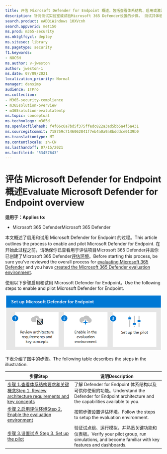 ```yaml
---
title: 评估 Microsoft Defender for Endpoint 概述，包括查看体系结构、启用或激活评估环境以及构建试点。
description: 针对测试实验室或试验Microsoft 365 Defender设置的步骤。 测试并体验安全解决方案如何设计用于保护组织中设备、标识、数据和应用。
search.product: eADQiWindows 10XVcnh
search.appverid: met150
ms.prod: m365-security
ms.mktglfcycl: deploy
ms.sitesec: library
ms.pagetype: security
f1.keywords:
- NOCSH
ms.author: v-jweston
author: jweston-1
ms.date: 07/09/2021
localization_priority: Normal
manager: dansimp
audience: ITPro
ms.collection:
- M365-security-compliance
- m365solution-overview
- m365solution-evalutatemtp
ms.topic: conceptual
ms.technology: m365d
ms.openlocfilehash: f4f66c6a7bd5f375ffedc822a3ad5bb5a4f5a431
ms.sourcegitcommit: 718759c7146062841f7eb4a0a9a8bdddce0139b0
ms.translationtype: MT
ms.contentlocale: zh-CN
ms.lasthandoff: 07/15/2021
ms.locfileid: "53457643"
---
```

# <a name="evaluate-microsoft-defender-for-endpoint-overview"></a><span data-ttu-id="12f7a-104">评估 Microsoft Defender for Endpoint 概述</span><span class="sxs-lookup"><span data-stu-id="12f7a-104">Evaluate Microsoft Defender for Endpoint overview</span></span>

<span data-ttu-id="12f7a-105">**适用于：**</span><span class="sxs-lookup"><span data-stu-id="12f7a-105">**Applies to:**</span></span>

- <span data-ttu-id="12f7a-106">Microsoft 365 Defender</span><span class="sxs-lookup"><span data-stu-id="12f7a-106">Microsoft 365 Defender</span></span>


<span data-ttu-id="12f7a-107">本文概述了启用和试用 Microsoft Defender for Endpoint 的过程。</span><span class="sxs-lookup"><span data-stu-id="12f7a-107">This article outlines the process to enable and pilot Microsoft Defender for Endpoint.</span></span> <span data-ttu-id="12f7a-108">在开始此过程之前，请确保你已查看用于评估项目Microsoft 365 Defender并且你已创建了[](eval-overview.md)Microsoft 365 Defender[评估环境](eval-create-eval-environment.md)。</span><span class="sxs-lookup"><span data-stu-id="12f7a-108">Before starting this process, be sure you've reviewed the overall process for [evaluating Microsoft 365 Defender](eval-overview.md) and you have [created the Microsoft 365 Defender evaluation environment](eval-create-eval-environment.md).</span></span> 
<br>

<span data-ttu-id="12f7a-109">使用以下步骤启用和试用 Microsoft Defender for Endpoint。</span><span class="sxs-lookup"><span data-stu-id="12f7a-109">Use the following steps to enable and pilot Microsoft Defender for Endpoint.</span></span>

![将 Microsoft Defender for Endpoint 添加到 Defender 评估环境的步骤](../../media/defender/m365-defender-endpoint-eval-steps.png)


<span data-ttu-id="12f7a-111">下表介绍了图中的步骤。</span><span class="sxs-lookup"><span data-stu-id="12f7a-111">The following table describes the steps in the illustration.</span></span>

 |<span data-ttu-id="12f7a-112">步骤</span><span class="sxs-lookup"><span data-stu-id="12f7a-112">Step</span></span>   |<span data-ttu-id="12f7a-113">说明</span><span class="sxs-lookup"><span data-stu-id="12f7a-113">Description</span></span>
|---------|---------|
| [<span data-ttu-id="12f7a-114">步骤 1.查看体系结构要求和关键概念</span><span class="sxs-lookup"><span data-stu-id="12f7a-114">Step 1. Review architecture requirements and key concepts</span></span>](eval-defender-endpoint-architecture.md)    | <span data-ttu-id="12f7a-115">了解 Defender for Endpoint 体系结构以及可供你使用的功能。</span><span class="sxs-lookup"><span data-stu-id="12f7a-115">Understand the Defender for Endpoint architecture and the capabilities available to you.</span></span>       |
|[<span data-ttu-id="12f7a-116">步骤 2.启用评估环境</span><span class="sxs-lookup"><span data-stu-id="12f7a-116">Step 2. Enable the evaluation environment</span></span>](eval-defender-office-365-enable-eval.md)     |   <span data-ttu-id="12f7a-117">按照步骤设置评估环境。</span><span class="sxs-lookup"><span data-stu-id="12f7a-117">Follow the steps to setup the evaluation environment.</span></span>      |
|[<span data-ttu-id="12f7a-118">步骤 3.设置试点 </span><span class="sxs-lookup"><span data-stu-id="12f7a-118">Step 3. Set up the pilot </span></span>](eval-defender-office-365-pilot.md)    |    <span data-ttu-id="12f7a-119">验证试点组、运行模拟，并熟悉关键功能和仪表板。</span><span class="sxs-lookup"><span data-stu-id="12f7a-119">Verify your pilot group, run simulations, and become familiar with key features and dashboards.</span></span>     |


